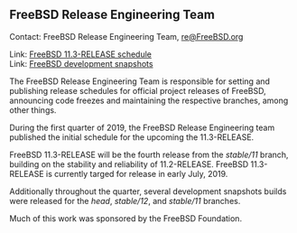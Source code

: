 ## FreeBSD Release Engineering Team ##

Contact: FreeBSD Release Engineering Team, <re@FreeBSD.org>  

Link:	[FreeBSD 11.3-RELEASE schedule](https://www.freebsd.org/releases/11.3R/schedule.html)  
Link:	[FreeBSD development snapshots](https://download.freebsd.org/ftp/snapshots/ISO-IMAGES/)  

The FreeBSD Release Engineering Team is responsible for setting and
publishing release schedules for official project releases of
FreeBSD, announcing code freezes and maintaining the respective
branches, among other things.

During the first quarter of 2019, the FreeBSD Release Engineering team
published the initial schedule for the upcoming the 11.3-RELEASE.

FreeBSD 11.3-RELEASE will be the fourth release from the *stable/11*
branch, building on the stability and reliability of 11.2-RELEASE.
FreeBSD 11.3-RELEASE is currently targed for release in early July, 2019.

Additionally throughout the quarter, several development snapshots builds
were released for the *head*, *stable/12*, and *stable/11* branches.

Much of this work was sponsored by the FreeBSD Foundation.
